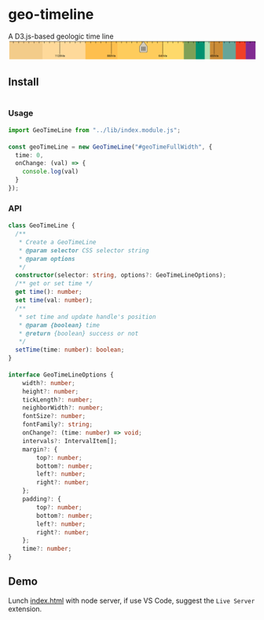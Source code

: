 # geo-timeline

A D3.js-based geologic time line
![geo-timeline](img/geo-timeline.png)

## Install

```bash

```

### Usage

```ts
import GeoTimeLine from "../lib/index.module.js";

const geoTimeLine = new GeoTimeLine("#geoTimeFullWidth", {
  time: 0,
  onChange: (val) => {
    console.log(val)
  }
});
```

### API

```ts
class GeoTimeLine {
  /**
   * Create a GeoTimeLine
   * @param selector CSS selector string
   * @param options
   */
  constructor(selector: string, options?: GeoTimeLineOptions);
  /** get or set time */
  get time(): number;
  set time(val: number);
  /**
   * set time and update handle's position
   * @param {boolean} time
   * @return {boolean} success or not
   */
  setTime(time: number): boolean;
}

interface GeoTimeLineOptions {
    width?: number;
    height?: number;
    tickLength?: number;
    neighborWidth?: number;
    fontSize?: number;
    fontFamily?: string;
    onChange?: (time: number) => void;
    intervals?: IntervalItem[];
    margin?: {
        top?: number;
        bottom?: number;
        left?: number;
        right?: number;
    };
    padding?: {
        top?: number;
        bottom?: number;
        left?: number;
        right?: number;
    };
    time?: number;
}
```

## Demo

Lunch [index.html](./example/index.html) with node server, if use VS Code, suggest the ``Live Server`` extension.
